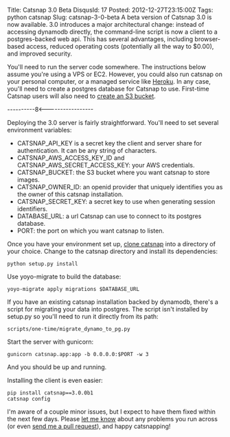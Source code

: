 Title: Catsnap 3.0 Beta
DisqusId: 17
Posted: 2012-12-27T23:15:00Z
Tags:
    python
    catsnap
Slug: catsnap-3-0-beta
A beta version of Catsnap 3.0 is now available. 3.0 introduces a major architectural change: instead of accessing dynamodb directly, the command-line script is now a client to a postgres-backed web api. This has several advantages, including browser-based access, reduced operating costs (potentially all the way to $0.00), and improved security.

You'll need to run the server code somewhere. The instructions below assume you're using a VPS or EC2. However, you could also run catsnap on your personal computer, or a managed service like [Heroku](http://www.heroku.com/). In any case, you'll need to create a postgres database for Catsnap to use. First-time Catsnap users will also need to [create an S3 bucket](http://docs.amazonwebservices.com/AmazonS3/latest/gsg/CreatingABucket.html).

----------8<-----------------

Deploying the 3.0 server is fairly straightforward. You'll need to set several environment variables:
* CATSNAP_API_KEY is a secret key the client and server share for authentication. It can be any string of characters.
* CATSNAP_AWS_ACCESS_KEY_ID and CATSNAP_AWS_SECRET_ACCESS_KEY: your AWS credentials.
* CATSNAP_BUCKET: the S3 bucket where you want catsnap to store images.
* CATSNAP_OWNER_ID: an openid provider that uniquely identifies you as the owner of this catsnap installation.
* CATSNAP_SECRET_KEY: a secret key to use when generating session identifiers.
* DATABASE_URL: a url Catsnap can use to connect to its postgres database.
* PORT: the port on which you want catsnap to listen.

Once you have your environment set up, [clone catsnap](https://github.com/ErinCall/catsnap) into a directory of your choice. Change to the catsnap directory and install its dependencies:

```
python setup.py install
```

Use yoyo-migrate to build the database:

```
yoyo-migrate apply migrations $DATABASE_URL
```

If you have an existing catsnap installation backed by dynamodb, there's a script for migrating your data into postgres. The script isn't installed by setup.py so you'll need to run it directly from its path:

```
scripts/one-time/migrate_dynamo_to_pg.py
```

Start the server with gunicorn:

```
gunicorn catsnap.app:app -b 0.0.0.0:$PORT -w 3
```

And you should be up and running.

Installing the client is even easier:

```
pip install catsnap==3.0.0b1
catsnap config
```

I'm aware of a couple minor issues, but I expect to have them fixed within the next few days. Please [let me know](mailto:hello@erincall.com) about any problems you run across (or even [send me a pull request](https://github.com/ErinCall/catsnap)), and happy catsnapping!
